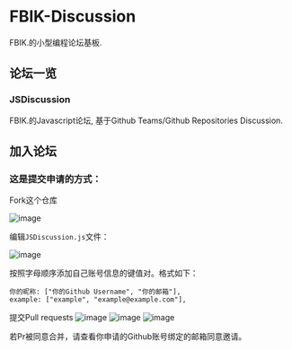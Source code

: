 # FBIK-Discussion
FBIK.的小型编程论坛基板.

## 论坛一览

### JSDiscussion

FBIK.的Javascript论坛, 基于Github Teams/Github Repositories Discussion.

## 加入论坛

### 这是提交申请的方式：

Fork这个仓库

![image](https://user-images.githubusercontent.com/100745037/158623641-117c510f-20d9-4397-9577-19dd5612e1ee.png)

编辑`JSDiscussion.js`文件：

![image](https://user-images.githubusercontent.com/100745037/158623900-3b901ca3-7167-4c17-8f8f-c15225f9584c.png)

按照字母顺序添加自己账号信息的键值对。格式如下：
~~~ JS
你的昵称: ["你的Github Username", "你的邮箱"],
example: ["example", "example@example.com"],
~~~
提交Pull requests
![image](https://user-images.githubusercontent.com/100745037/158625226-b9c291a3-a3d1-4504-abc4-00cc31d9f4b0.png)
![image](https://user-images.githubusercontent.com/100745037/158625788-2152cd76-d52d-49de-a2a2-d545a5720ee8.png)
![image](https://user-images.githubusercontent.com/100745037/158626004-bbb4165c-d9c7-45a4-90f6-cec30ff10d73.png)

若Pr被同意合并，请查看你申请的Github账号绑定的邮箱同意邀请。

